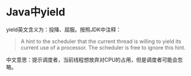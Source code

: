 # Java中yield

yield英文含义为：投降、屈服。按照JDK中注释：
> A hint to the scheduler that the current thread is willing to yield its current use of a processor. The scheduler is free to ignore this hint.

中文意思：提示调度者，当前线程想放弃对CPU的占用，但是调度者可能会忽略。
